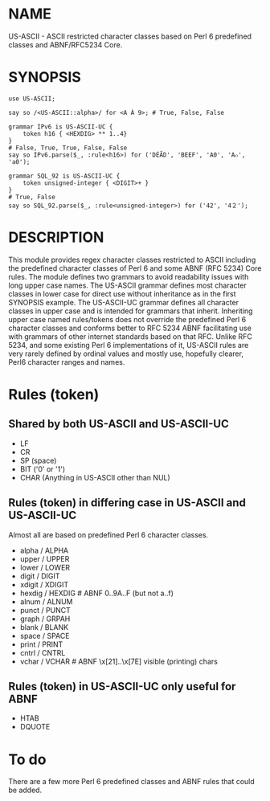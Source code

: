 # NAME
US-ASCII - ASCII restricted character classes based on Perl 6 predefined classes and ABNF/RFC5234 Core.

# SYNOPSIS

```Perl6
use US-ASCII;

say so /<US-ASCII::alpha>/ for <A À 9>; # True, False, False

grammar IPv6 is US-ASCII-UC {
    token h16 { <HEXDIG> ** 1..4}
}
# False, True, True, False, False
say so IPv6.parse($_, :rule<h16>) for ('DÉÃD', 'BEEF', 'A0', 'A๐', 'a0');

grammar SQL_92 is US-ASCII-UC {
    token unsigned-integer { <DIGIT>+ }
}
# True, False
say so SQL_92.parse($_, :rule<unsigned-integer>) for ('42', '4２');
```

# DESCRIPTION

This module provides regex character classes restricted to ASCII
including the predefined character classes of Perl 6 and some
ABNF (RFC 5234) Core rules. The module defines two grammars to
avoid readability issues with long upper case names.  The US-ASCII
grammar defines most character classes in lower case for direct use without inheritance as in the first SYNOPSIS example. The US-ASCII-UC grammar defines all character classes in upper case and is intended
for grammars that inherit. Inheriting upper case named rules/tokens
does not override the predefined Perl 6 character classes and
conforms better to RFC 5234 ABNF facilitating use with grammars of
other internet standards based on that RFC.  Unlike RFC 5234, and
some existing Perl 6 implementations of it, US-ASCII rules are very rarely defined by ordinal values and mostly use, hopefully clearer,
Perl6 character ranges and names.

# Rules (token)

## Shared by both US-ASCII and US-ASCII-UC

* LF
* CR
* SP (space)
* BIT ('0' or '1')
* CHAR (Anything in US-ASCII other than NUL)

## Rules (token) in differing case in US-ASCII and US-ASCII-UC

Almost all are based on predefined Perl 6 character classes.

* alpha / ALPHA
* upper / UPPER
* lower / LOWER
* digit / DIGIT
* xdigit / XDIGIT
* hexdig / HEXDIG # ABNF 0..9A..F (but not a..f)
* alnum / ALNUM
* punct / PUNCT
* graph / GRPAH
* blank / BLANK
* space / SPACE
* print / PRINT
* cntrl / CNTRL
* vchar / VCHAR # ABNF \x[21]..\x[7E] visible (printing) chars

## Rules (token) in US-ASCII-UC only useful for ABNF

* HTAB
* DQUOTE

# To do

There are a few more Perl 6 predefined classes and ABNF rules
that could be added.

